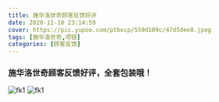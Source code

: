 ```yaml
---
title: 施华洛世奇顾客反馈好评
date: 2020-11-10 23:14:59
cover: https://pic.yupoo.com/ptbxcp/559d109c/47d5dee8.jpeg
tags: [施华洛世奇,项链]
categories: [顾客反馈]
---
```

### 施华洛世奇顾客反馈好评，全套包装哦！
![fk1](https://pic.yupoo.com/ptbxcp/4a1abfd6/f37469a5.jpeg)
![fk1](https://pic.yupoo.com/ptbxcp/559d109c/47d5dee8.jpeg)
